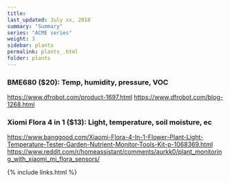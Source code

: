 ```yaml
---
title:  
last_updated: July xx, 2018
summary: "Summary"
series: "ACME series"
weight: 3
sidebar: plants
permalink: plants_.html
folder: plants
---
```


### BME680 ($20): Temp, humidity, pressure, VOC
https://www.dfrobot.com/product-1697.html
https://www.dfrobot.com/blog-1268.html

### Xiomi Flora 4 in 1 ($13): Light, temperature, soil moisture, ec 
https://www.banggood.com/Xiaomi-Flora-4-In-1-Flower-Plant-Light-Temperature-Tester-Garden-Nutrient-Monitor-Tools-Kit-p-1068369.html
https://www.reddit.com/r/homeassistant/comments/aurkk0/plant_monitoring_with_xiaomi_mi_flora_sensors/

{% include links.html %}
